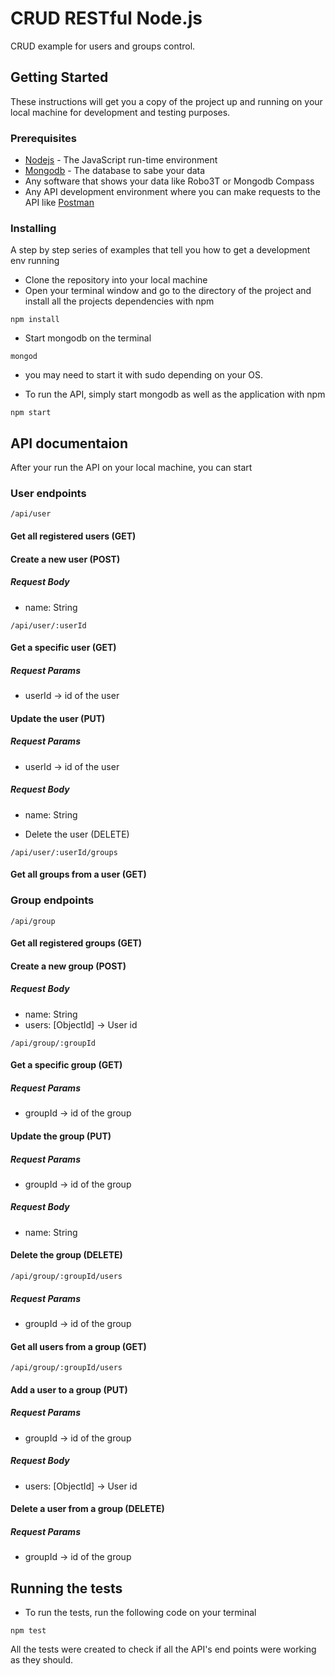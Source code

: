 # CRUD RESTful Node.js

CRUD example for users and groups control.

## Getting Started

These instructions will get you a copy of the project up and running on your local machine for development and testing purposes.

### Prerequisites

* [Nodejs](https://nodejs.org/en/) - The JavaScript run-time environment
* [Mongodb](https://www.mongodb.com/) - The database to sabe your data
* Any software that shows your data like Robo3T or Mongodb Compass
* Any API development environment where you can make requests to the API like [Postman](https://www.getpostman.com/)

### Installing

A step by step series of examples that tell you how to get a development env running

* Clone the repository into your local machine
* Open your terminal window and go to the directory of the project and install all the projects dependencies with npm

```
npm install
```

* Start mongodb on the terminal

```
mongod
```

- you may need to start it with sudo depending on your OS.

* To run the API, simply start mongodb as well as the application with npm

```
npm start
```

## API documentaion

After your run the API on your local machine, you can start

### User endpoints

```
/api/user
```
#### Get all registered users (GET)
#### Create a new user (POST) 

##### Request Body
- name: String


```
/api/user/:userId
```
#### Get a specific user (GET)

##### Request Params
- userId -> id of the user


#### Update the user (PUT)
##### Request Params
- userId -> id of the user
##### Request Body
- name: String
* Delete the user (DELETE)


```
/api/user/:userId/groups
```
#### Get all groups from a user (GET)

### Group endpoints


```
/api/group
```
#### Get all registered groups (GET)

#### Create a new group (POST)
##### Request Body
- name: String
- users: [ObjectId] -> User id


```
/api/group/:groupId
```
#### Get a specific group (GET)
##### Request Params
- groupId -> id of the group

#### Update the group (PUT)
##### Request Params
- groupId -> id of the group
##### Request Body
- name: String

#### Delete the group (DELETE)


```
/api/group/:groupId/users
```
##### Request Params
- groupId -> id of the group


#### Get all users from a group (GET)


```
/api/group/:groupId/users
```
#### Add a user to a group (PUT)
##### Request Params
- groupId -> id of the group
##### Request Body
- users: [ObjectId] -> User id

#### Delete a user from a group (DELETE)
##### Request Params
- groupId -> id of the group


## Running the tests

* To run the tests, run the following code on your terminal

```
npm test
```

All the tests were created to check if all the API's end points were working as they should.
